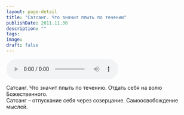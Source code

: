 ```yaml
---
layout: page-detail
title: "Сатсанг. Что значит плыть по течению"
publishDate: 2011.11.30
description: ""
tags:
image:
draft: false
---
```


<audio title="2011.11.30 - Сатсанг. Что значит плыть по течению.mp3" src="/upload/iblock/a10/a10363319f73c75d6b3ed1ad06358f50.mp3" controls=""></audio>

 Сатсанг. Что значит плыть по течению. Отдать себя на волю Божественного.  
Сатсанг – отпускание себя через созерцание. Самоосвобождение мыслей.  

  
